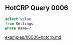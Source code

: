 
## HotCRP Query 0006
```sql
select value
from Settings
where name=?
```
[examples/h0006-hotcrp.md](/examples/h0006-hotcrp.md)